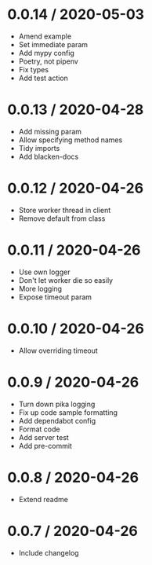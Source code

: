 
0.0.14 / 2020-05-03
===================

  * Amend example
  * Set immediate param
  * Add mypy config
  * Poetry, not pipenv
  * Fix types
  * Add test action

0.0.13 / 2020-04-28
===================

  * Add missing param
  * Allow specifying method names
  * Tidy imports
  * Add blacken-docs

0.0.12 / 2020-04-26
===================

  * Store worker thread in client
  * Remove default from class

0.0.11 / 2020-04-26
===================

  * Use own logger
  * Don't let worker die so easily
  * More logging
  * Expose timeout param

0.0.10 / 2020-04-26
===================

  * Allow overriding timeout

0.0.9 / 2020-04-26
==================

  * Turn down pika logging
  * Fix up code sample formatting
  * Add dependabot config
  * Format code
  * Add server test
  * Add pre-commit

0.0.8 / 2020-04-26
==================

  * Extend readme

0.0.7 / 2020-04-26
==================

  * Include changelog

